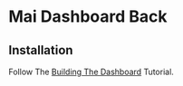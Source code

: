 # Mai Dashboard Back
## Installation

Follow The [Building The Dashboard](https://github.com/xFGhoul/Mai/blob/dev/.github/CONTRIBUTING.md#building-the-dashboard) Tutorial.
